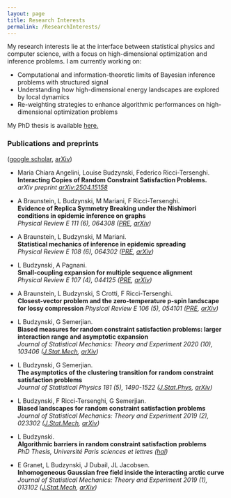 ```yaml
---
layout: page
title: Research Interests
permalink: /ResearchInterests/
---
```


My research interests lie at the interface between statistical physics and computer science, with a focus on high-dimensional optimization and inference problems. 
I am currently working on:
- Computational and information-theoretic limits of Bayesian inference problems with structured signal
- Understanding how high-dimensional energy landscapes are explored by local dynamics
- Re-weighting strategies to enhance algorithmic performances on high-dimensional optimization problems 

My PhD thesis is available <a href="https://louisebudzynski.github.io/docs/PhDThesis.pdf" target="_blank">here.</a>

### Publications and preprints
([google scholar](https://scholar.google.fr/citations?user=QQtOq2EAAAAJ&hl=fr), [arXiv](https://arxiv.org/search/cond-mat?searchtype=author&query=Budzynski,+L))

* Maria Chiara Angelini, Louise Budzynski, Federico Ricci-Tersenghi.  
  **Interacting Copies of Random Constraint Satisfaction Problems.**  
  _arXiv preprint [arXiv:2504.15158](https://arxiv.org/abs/2504.15158)_

* A Braunstein, L Budzynski, M Mariani, F Ricci-Tersenghi.  
  **Evidence of Replica Symmetry Breaking under the Nishimori conditions in epidemic inference on graphs**  
  _Physical Review E 111 (6), 064308  ([PRE](https://journals.aps.org/pre/abstract/10.1103/tbd5-25vf), [arXiv](https://arxiv.org/abs/2502.13249))_
  
* A Braunstein, L Budzynski, M Mariani.  
  **Statistical mechanics of inference in epidemic spreading**  
  _Physical Review E 108 (6), 064302  ([PRE](https://journals.aps.org/pre/abstract/10.1103/PhysRevE.108.064302), [arXiv](https://arxiv.org/abs/2304.06538))_
  
* L Budzynski, A Pagnani.  
  **Small-coupling expansion for multiple sequence alignment**  
  _Physical Review E 107 (4), 044125  ([PRE](https://journals.aps.org/pre/abstract/10.1103/PhysRevE.107.044125), [arXiv](https://arxiv.org/abs/2210.03463))_
  
* A Braunstein, L Budzynski, S Crotti, F Ricci-Tersenghi.  
  **Closest-vector problem and the zero-temperature p-spin landscape for lossy compression**
  _Physical Review E 106 (5), 054101  ([PRE](https://journals.aps.org/pre/abstract/10.1103/PhysRevE.106.054101), [arXiv](https://arxiv.org/abs/2207.00504))_
  
* L Budzynski, G Semerjian.  
  **Biased measures for random constraint satisfaction problems: larger interaction range and asymptotic expansion**  
  _Journal of Statistical Mechanics: Theory and Experiment 2020 (10), 103406  ([J.Stat.Mech](https://iopscience.iop.org/article/10.1088/1742-5468/abb8c8/meta), [arXiv](https://arxiv.org/abs/2007.10303))_
  
* L Budzynski, G Semerjian.  
  **The asymptotics of the clustering transition for random constraint satisfaction problems**  
  _Journal of Statistical Physics 181 (5), 1490-1522  ([J.Stat.Phys](https://link.springer.com/article/10.1007/s10955-020-02635-8), [arXiv](https://arxiv.org/abs/1911.09377))_  
  
* L Budzynski, F Ricci-Tersenghi, G Semerjian.  
  **Biased landscapes for random constraint satisfaction problems**  
  _Journal of Statistical Mechanics: Theory and Experiment 2019 (2), 023302  ([J.Stat.Mech](https://iopscience.iop.org/article/10.1088/1742-5468/ab02de/meta), [arXiv](https://arxiv.org/abs/1811.01680))_  

* L Budzynski.  
  **Algorithmic barriers in random constraint satisfaction problems**  
  _PhD Thesis, Université Paris sciences et lettres  ([hal](https://theses.hal.science/tel-03207370/))_  

* E Granet, L Budzynski, J Dubail, JL Jacobsen.  
  **Inhomogeneous Gaussian free field inside the interacting arctic curve**  
  _Journal of Statistical Mechanics: Theory and Experiment 2019 (1), 013102  ([J.Stat.Mech](https://iopscience.iop.org/article/10.1088/1742-5468/aaf71b/meta), [arXiv](https://arxiv.org/abs/1807.07927))_

<footer class="custom-footer">
  <p><span style="font-weight: 310;">  </span></p>
</footer>
<style>
  footer:not(.custom-footer) {
    display: none;
  }
</style>

